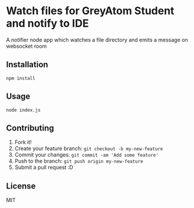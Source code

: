 # Watch files for GreyAtom Student and notify to IDE

A notifier node app which watches a file directory and emits a message on websocket room

## Installation

	npm install

## Usage

	node index.js

## Contributing

1. Fork it!
2. Create your feature branch: `git checkout -b my-new-feature`
3. Commit your changes: `git commit -am 'Add some feature'`
4. Push to the branch: `git push origin my-new-feature`
5. Submit a pull request :D

## License

MIT